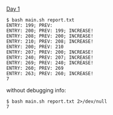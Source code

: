 [Day 1](https://adventofcode.com/2021/day/1)

```
$ bash main.sh report.txt
ENTRY: 199; PREV:
ENTRY: 200; PREV: 199; INCREASE!
ENTRY: 208; PREV: 200; INCREASE!
ENTRY: 210; PREV: 208; INCREASE!
ENTRY: 200; PREV: 210
ENTRY: 207; PREV: 200; INCREASE!
ENTRY: 240; PREV: 207; INCREASE!
ENTRY: 269; PREV: 240; INCREASE!
ENTRY: 260; PREV: 269
ENTRY: 263; PREV: 260; INCREASE!
7
```

without debugging info:
```
$ bash main.sh report.txt 2>/dev/null
7
```
